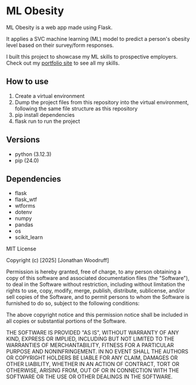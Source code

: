 # ML Obesity

ML Obesity is a web app made using Flask.

It applies a SVC machine learning (ML) model to predict a person's obesity level based on their survey/form responses.

I built this project to showcase my ML skills to prospective employers. Check out my [portfolio site](https://jonathan-woodruff.github.io) to see all my skills.

## How to use

1. Create a virtual environment
2. Dump the project files from this repository into the virtual environment, following the same file structure as this repository
3. pip install dependencies
4. flask run to run the project

## Versions
* python (3.12.3)
* pip (24.0)

## Dependencies
* flask
* flask_wtf
* wtforms
* dotenv
* numpy
* pandas
* os
* scikit_learn

MIT License

Copyright (c) [2025] [Jonathan Woodruff]

Permission is hereby granted, free of charge, to any person obtaining a copy
of this software and associated documentation files (the "Software"), to deal
in the Software without restriction, including without limitation the rights
to use, copy, modify, merge, publish, distribute, sublicense, and/or sell
copies of the Software, and to permit persons to whom the Software is
furnished to do so, subject to the following conditions:

The above copyright notice and this permission notice shall be included in all
copies or substantial portions of the Software.

THE SOFTWARE IS PROVIDED "AS IS", WITHOUT WARRANTY OF ANY KIND, EXPRESS OR
IMPLIED, INCLUDING BUT NOT LIMITED TO THE WARRANTIES OF MERCHANTABILITY,
FITNESS FOR A PARTICULAR PURPOSE AND NONINFRINGEMENT. IN NO EVENT SHALL THE
AUTHORS OR COPYRIGHT HOLDERS BE LIABLE FOR ANY CLAIM, DAMAGES OR OTHER
LIABILITY, WHETHER IN AN ACTION OF CONTRACT, TORT OR OTHERWISE, ARISING FROM,
OUT OF OR IN CONNECTION WITH THE SOFTWARE OR THE USE OR OTHER DEALINGS IN THE
SOFTWARE.
